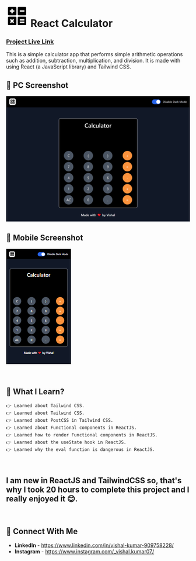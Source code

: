 # ![Logo](src/images/logo.svg)  React Calculator
### [Project Live Link](https://calcmaster.vercel.app/)

This is a simple calculator app that performs simple arithmetic operations such as addition, subtraction, multiplication, and division. It is made with using React (a JavaScript library) and Tailwind CSS.

## 📌 PC Screenshot
![pc-screenshot](./screenshots/pc-screenshot.png "PC Screenshot")

## 📌 Mobile Screenshot
![mobile-screenshot](./screenshots/mobile-screenshot.png "Moblie Screenshot")

<br>

## 📌 What I Learn?

    👉 Learned about Tailwind CSS.
    👉 Learned about Tailwind CSS.
    👉 Learned about PostCSS in Tailwind CSS.
    👉 Learned about Functional components in ReactJS.
    👉 Learned how to render Functional components in ReactJS.
    👉 Learned about the useState hook in ReactJS.
    👉 Learned why the eval function is dangerous in ReactJS.

<br>

## I am new in ReactJS and TailwindCSS so, that's why I took 20 hours to complete this project and I really enjoyed it 😊.

<br>

## 💬 Connect With Me

- **LinkedIn** - https://www.linkedin.com/in/vishal-kumar-909758228/
- **Instagram** - https://www.instagram.com/_vishal.kumar07/
